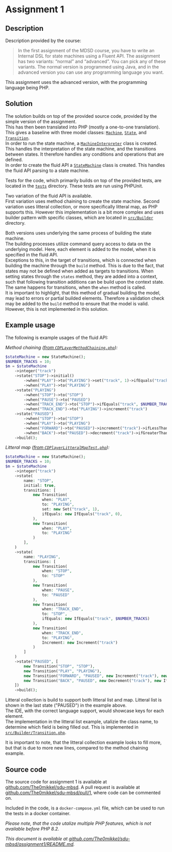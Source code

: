 # Assignment 1

## Description

Description provided by the course:

> In the first assignment of the MDSD course, you have to write an Internal DSL for state machines using a Fluent API. The assignment has two variants: “normal” and “advanced”. You can pick any of these variants. The normal version is programmed using Java, and in the advanced version you can use any programming language you want.

This assignment uses the advanced version, with the programming language being PHP.

## Solution

The solution builds on top of the provided source code, provided by the simple version of the assignment.  
This has then been translated into PHP (mostly a one-to-one translation). This gives a baseline with three model classes: [`Machine`](./src/Metamodel/Machine.php), [`State`](./src/Metamodel/State.php), and [`Transition`](./src/Metamodel/Transition.php).  
In order to run the state machine, a [`MachineInterpreter`](./src/MachineInterpreter.php) class is created. This handles the interpretation of the state machine, and the transitions between states. It therefore handles any conditions and operations that are defined.  
In order to create the fluid API a [`StateMachine`](./src/StateMachine.php) class is created. This handles the fluid API parsing to a state machine.

Tests for the code, which primarily builds on top of the provided tests, are located in the [`tests`](./tests/) directory. These tests are run using PHPUnit.


Two variation of the fluid API is available.  
First variation uses method chaining to create the state machine.
Second variation uses litteral collection, or more specifically litteral map, as PHP supports this. However this implementation is a bit more complex and uses builder pattern with specific classes, which are located in [`src/Builder`](./src/Builder/) directory.  

Both versions uses underlying the same process of building the state machine.  
The building processes utilize command query access to data on the underlying model. Here, each element is added to the model, when it is specified in the fluid API.  
Exceptions to this, in the target of transitions, which is connected when building the machine through the `build` method.
This is due to the fact, that states may not be defined when added as targets to transitions. 
When setting states through the `states` method, they are added into a context, such that following transition additions can be build upon the context state. The same happens for transitions, when the `when` method is called.  
It is important to highlight, that this method of gradual building the model, may lead to errors or partial builded elements. Therefore a validation check may be added to the `build` method to ensure that the model is valid. However, this is not implemented in this solution.

## Example usage

The following is example usages of the fluid API:

*Method chaining ([from `CDPLayerMethodChaining.php`](./tests/CDPlayerMethodChainingTest.php)):*
```php
$stateMachine = new StateMachine();
$NUMBER_TRACKS = 10;
$m = $stateMachine
	->integer("track")
	->state("STOP")->initial()
		->when("PLAY")->to("PLAYING")->set("track", 1)->ifEquals("track", 0)
		->when("PLAY")->to("PLAYING")
	->state("PLAYING")
		->when("STOP")->to("STOP")
		->when("PAUSE")->to("PAUSED")
		->when("TRACK_END")->to("STOP")->ifEquals("track", $NUMBER_TRACKS)
		->when("TRACK_END")->to("PLAYING")->increment("track")
	->state("PAUSED")
		->when("STOP")->to("STOP")
		->when("PLAY")->to("PLAYING")
		->when("FORWARD")->to("PAUSED")->increment("track")->ifLessThan("track", $NUMBER_TRACKS + 1)
		->when("BACK")->to("PAUSED")->decrement("track")->ifGreaterThan("track", 1)
	->build();
```

*Litteral map ([from `CDPlayerLitteralMapTest.php`](./tests/CDPlayerLitteralMapTest.php)):*
```php
$stateMachine = new StateMachine();
$NUMBER_TRACKS = 10;
$m = $stateMachine
	->integer("track")
	->state(
		name: "STOP",
		initial: true,
		transitions: [
			new Transition(
				when: "PLAY",
				to: "PLAYING",
				set: new Set("track", 1),
				ifEquals: new IfEquals("track", 0),
			),
			new Transition(
				when: "PLAY",
				to: "PLAYING"
			)
		],
	)
	->state(
		name: "PLAYING",
		transitions: [
			new Transition(
				when: "STOP",
				to: "STOP"
			),
			new Transition(
				when: "PAUSE",
				to: "PAUSED"
			),
			new Transition(
				when: "TRACK_END",
				to: "STOP",
				ifEquals: new IfEquals("track", $NUMBER_TRACKS)
			),
			new Transition(
				when: "TRACK_END",
				to: "PLAYING",
				Increment: new Increment("track")
			)
		]
	)
	->state("PAUSED", [
		new Transition("STOP", "STOP"),
		new Transition("PLAY", "PLAYING"),
		new Transition("FORWARD", "PAUSED", new Increment("track"), new IfLessThan("track", $NUMBER_TRACKS + 1)),
		new Transition("BACK", "PAUSED", new Decrement("track"), new IfGreaterThan("track", 1))
	])
	->build();
```

Litteral collection is build to support both litteral list and map. Litteral list is shown in the last state ("PAUSED") in the example above.   
The IDE, with the correct language support, would showcase keys for each element.  
The implementation in the litteral list example, utalizie the class name, to determine which field is being filled out. This is implemented in [`src/Builder/Transition.php`](./src/Builder/Transition.php).

It is important to note, that the litteral collection example looks to fill more, but that is due to more new lines, compared to the method chaining example.

## Source code

The source code for assignment 1 is available at [github.com/The0mikkel/sdu-mbsd](https://github.com/The0mikkel/sdu-mbsd).
A pull request is available at [github.com/The0mikkel/sdu-mbsd/pull/1](https://github.com/The0mikkel/sdu-mbsd/pull/1), where code can be commented on.

Included in the code, is a `docker-compose.yml` file, which can be used to run the tests in a docker container.

*Please note, that the code utalize multiple PHP features, which is not available before PHP 8.2.*

*This document is available at [github.com/The0mikkel/sdu-mbsd/assignment1/README.md](https://github.com/The0mikkel/sdu-mbsd/tree/main/assignment1/README.md).*
